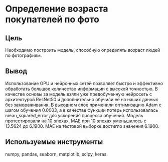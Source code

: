 # Определение возраста покупателей по фото

## Цель
Необходимо построить модель, способную определять возраст людей по фотографиям.

## Вывод
Использование GPU и нейронных сетей позволяет быстро и эффективно обработать большое количество информации с высокой точностью. В качестве основы за модель взяли уже предобученную нейросеть с архитектурой ResNet50 и дополнительно обучили её на наших данных без замораживания. В выходном слое применили оптимизацию Adam c шагом обучения 0.0003, а в качестве функции потерь использовалась mean_squared_error для ускорения процесса обучения. Модель протестировали на 10 эпохах. MAE при 10 эпохах уменьшилось с 13.5624 до 6.1900. MAE на тестовой выборке достигло значения 6.1900.

## Используемые инструменты
numpy, pandas, seaborn, matplotlib, scipy, keras
